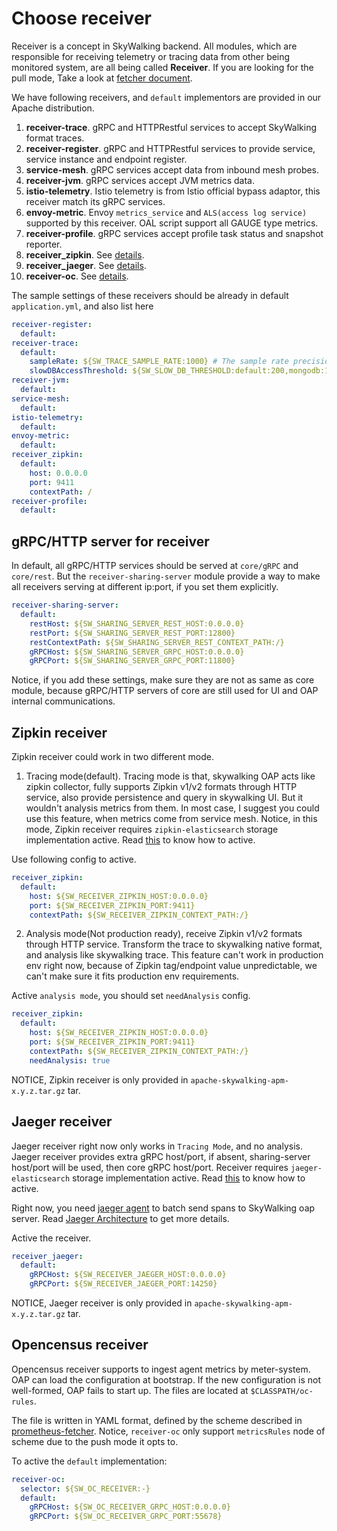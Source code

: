 # Choose receiver
Receiver is a concept in SkyWalking backend. All modules, which are responsible for receiving telemetry
or tracing data from other being monitored system, are all being called **Receiver**. If you are looking for the pull mode,
Take a look at [fetcher document](backend-fetcher.md).

We have following receivers, and `default` implementors are provided in our Apache distribution.
1. **receiver-trace**. gRPC and HTTPRestful services to accept SkyWalking format traces.
1. **receiver-register**. gRPC and HTTPRestful services to provide service, service instance and endpoint register.
1. **service-mesh**. gRPC services accept data from inbound mesh probes.
1. **receiver-jvm**. gRPC services accept JVM metrics data.
1. **istio-telemetry**. Istio telemetry is from Istio official bypass adaptor, this receiver match its gRPC services.
1. **envoy-metric**. Envoy `metrics_service` and `ALS(access log service)` supported by this receiver. OAL script support all GAUGE type metrics.
1. **receiver-profile**. gRPC services accept profile task status and snapshot reporter. 
1. **receiver_zipkin**. See [details](#zipkin-receiver).
1. **receiver_jaeger**. See [details](#jaeger-receiver).
1. **receiver-oc**. See [details](#oc-receiver).

The sample settings of these receivers should be already in default `application.yml`, and also list here
```yaml
receiver-register:
  default:
receiver-trace:
  default:
    sampleRate: ${SW_TRACE_SAMPLE_RATE:1000} # The sample rate precision is 1/10000. 10000 means 100% sample in default.
    slowDBAccessThreshold: ${SW_SLOW_DB_THRESHOLD:default:200,mongodb:100} # The slow database access thresholds. Unit ms.
receiver-jvm:
  default:
service-mesh:
  default:
istio-telemetry:
  default:
envoy-metric:
  default:
receiver_zipkin:
  default:
    host: 0.0.0.0
    port: 9411
    contextPath: /
receiver-profile:
  default:
```

## gRPC/HTTP server for receiver
In default, all gRPC/HTTP services should be served at `core/gRPC` and `core/rest`.
But the `receiver-sharing-server` module provide a way to make all receivers serving at
different ip:port, if you set them explicitly. 
```yaml
receiver-sharing-server:
  default:
    restHost: ${SW_SHARING_SERVER_REST_HOST:0.0.0.0}
    restPort: ${SW_SHARING_SERVER_REST_PORT:12800}
    restContextPath: ${SW_SHARING_SERVER_REST_CONTEXT_PATH:/}
    gRPCHost: ${SW_SHARING_SERVER_GRPC_HOST:0.0.0.0}
    gRPCPort: ${SW_SHARING_SERVER_GRPC_PORT:11800}
```

Notice, if you add these settings, make sure they are not as same as core module,
because gRPC/HTTP servers of core are still used for UI and OAP internal communications.

## Zipkin receiver
Zipkin receiver could work in two different mode.
1. Tracing mode(default). Tracing mode is that, skywalking OAP acts like zipkin collector,
fully supports Zipkin v1/v2 formats through HTTP service,
also provide persistence and query in skywalking UI.
But it wouldn't analysis metrics from them. In most case, I suggest you could use this feature, when metrics come from service mesh.
Notice, in this mode, Zipkin receiver requires `zipkin-elasticsearch` storage implementation active. 
Read [this](backend-storage.md#elasticsearch-6-with-zipkin-trace-extension) to know 
how to active.

Use following config to active.
```yaml
receiver_zipkin:
  default:
    host: ${SW_RECEIVER_ZIPKIN_HOST:0.0.0.0}
    port: ${SW_RECEIVER_ZIPKIN_PORT:9411}
    contextPath: ${SW_RECEIVER_ZIPKIN_CONTEXT_PATH:/}
```

2. Analysis mode(Not production ready), receive Zipkin v1/v2 formats through HTTP service. Transform the trace to skywalking
native format, and analysis like skywalking trace. This feature can't work in production env right now,
because of Zipkin tag/endpoint value unpredictable, we can't make sure it fits production env requirements.

Active `analysis mode`, you should set `needAnalysis` config.
```yaml
receiver_zipkin:
  default:
    host: ${SW_RECEIVER_ZIPKIN_HOST:0.0.0.0}
    port: ${SW_RECEIVER_ZIPKIN_PORT:9411}
    contextPath: ${SW_RECEIVER_ZIPKIN_CONTEXT_PATH:/}
    needAnalysis: true
```

NOTICE, Zipkin receiver is only provided in `apache-skywalking-apm-x.y.z.tar.gz` tar.

## Jaeger receiver
Jaeger receiver right now only works in `Tracing Mode`, and no analysis.
Jaeger receiver provides extra gRPC host/port, if absent, sharing-server host/port will be used, then core gRPC host/port.
Receiver requires `jaeger-elasticsearch` storage implementation active. 
Read [this](backend-storage.md#elasticsearch-6-with-jaeger-trace-extension) to know how to active.

Right now, you need [jaeger agent](https://www.jaegertracing.io/docs/1.11/architecture/#agent) to batch
send spans to SkyWalking oap server. Read [Jaeger Architecture](https://www.jaegertracing.io/docs/1.11/architecture/)
to get more details.

Active the receiver.
```yaml
receiver_jaeger:
  default:
    gRPCHost: ${SW_RECEIVER_JAEGER_HOST:0.0.0.0}
    gRPCPort: ${SW_RECEIVER_JAEGER_PORT:14250}
``` 

NOTICE, Jaeger receiver is only provided in `apache-skywalking-apm-x.y.z.tar.gz` tar.

## Opencensus receiver

Opencensus receiver supports to ingest agent metrics by meter-system. OAP can load the configuration at bootstrap. 
If the new configuration is not well-formed, OAP fails to start up. The files are located at `$CLASSPATH/oc-rules`.

The file is written in YAML format, defined by the scheme described in [prometheus-fetcher](./backend-fetcher.md).
Notice, `receiver-oc` only support `metricsRules` node of scheme due to the push mode it opts to.

To active the `default` implementation:
```yaml
receiver-oc:
  selector: ${SW_OC_RECEIVER:-}
  default:
    gRPCHost: ${SW_OC_RECEIVER_GRPC_HOST:0.0.0.0}
    gRPCPort: ${SW_OC_RECEIVER_GRPC_PORT:55678}
```
